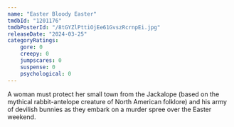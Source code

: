 ```yaml
---
name: "Easter Bloody Easter"
tmdbId: "1201176"
tmdbPosterId: "/8tGYZlPttiOjEe61GvszRcrnpEi.jpg"
releaseDate: "2024-03-25"
categoryRatings:
    gore: 0
    creepy: 0
    jumpscares: 0
    suspense: 0
    psychological: 0
---
```

A woman must protect her small town from the Jackalope (based on the mythical rabbit-antelope creature of North American folklore) and his army of devilish bunnies as they embark on a murder spree over the Easter weekend.

